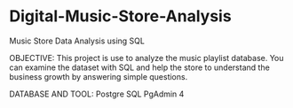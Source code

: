 # Digital-Music-Store-Analysis
Music Store Data Analysis using SQL

OBJECTIVE:
This project is use to analyze the music playlist database. You can examine the dataset with SQL and help the store to understand the business growth by answering simple questions.

DATABASE AND TOOL:
Postgre SQL
PgAdmin 4
